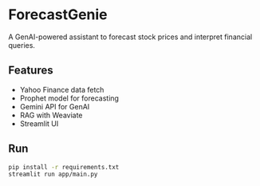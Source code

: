 # ForecastGenie

A GenAI-powered assistant to forecast stock prices and interpret financial queries.

## Features
- Yahoo Finance data fetch
- Prophet model for forecasting
- Gemini API for GenAI
- RAG with Weaviate
- Streamlit UI

## Run
```bash
pip install -r requirements.txt
streamlit run app/main.py
```
